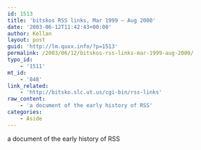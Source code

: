 ```yaml
---
id: 1513
title: 'bitskos RSS links, Mar 1999 – Aug 2000'
date: '2003-06-12T11:42:43+00:00'
author: Kellan
layout: post
guid: 'http://lm.quxx.info/?p=1513'
permalink: /2003/06/12/bitskos-rss-links-mar-1999-aug-2000/
typo_id:
    - '1511'
mt_id:
    - '848'
link_related:
    - 'http://bitsko.slc.ut.us/cgi-bin/rss-links'
raw_content:
    - 'a document of the early history of RSS'
categories:
    - Aside
---
```


a document of the early history of RSS